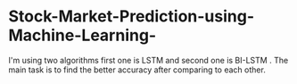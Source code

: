 # Stock-Market-Prediction-using-Machine-Learning-
I'm using two algorithms first one is LSTM and second one is BI-LSTM .
The main task is to find the better accuracy after comparing to each other.
